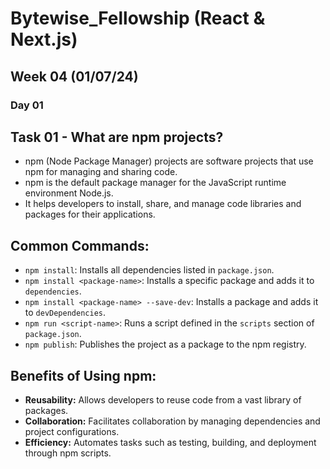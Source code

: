 # Bytewise_Fellowship (React & Next.js)
## Week 04 (01/07/24)

### Day 01
## Task 01 - What are npm projects?

- npm (Node Package Manager) projects are software projects that use npm for managing and sharing code.
- npm is the default package manager for the JavaScript runtime environment Node.js.
- It helps developers to install, share, and manage code libraries and packages for their applications.

## Common Commands:
- `npm install`: Installs all dependencies listed in `package.json`.
- `npm install <package-name>`: Installs a specific package and adds it to `dependencies`.
- `npm install <package-name> --save-dev`: Installs a package and adds it to `devDependencies`.
- `npm run <script-name>`: Runs a script defined in the `scripts` section of `package.json`.
- `npm publish`: Publishes the project as a package to the npm registry.

## Benefits of Using npm:
- **Reusability:** Allows developers to reuse code from a vast library of packages.
- **Collaboration:** Facilitates collaboration by managing dependencies and project configurations.
- **Efficiency:** Automates tasks such as testing, building, and deployment through npm scripts.
